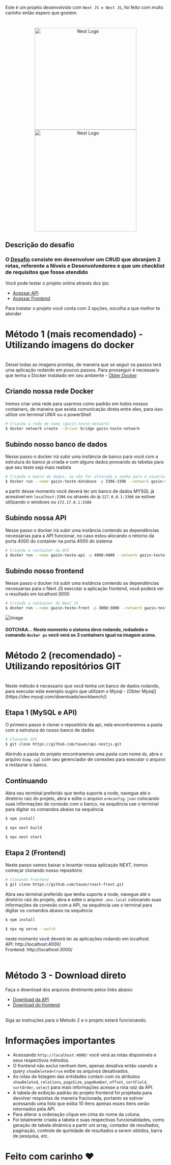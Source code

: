 Este é um projeto desenvolvido com `Next JS e Nest JS`, foi feito com muito carinho então espero que gostem.
#
<p align="center">
  <a href="https://github.com/tauan/api-nestjs" target="blank"><img src="https://nestjs.com/img/logo_text.svg" width="320" alt="Nest Logo" /></a> 
  <a href="https://github.com/tauan/react-front" target="blank"><img src="https://upload.wikimedia.org/wikipedia/commons/thumb/8/8e/Nextjs-logo.svg/207px-Nextjs-logo.svg.png" width="320" alt="Nest Logo" /></a> 
</p>

## Descrição do desafio
### O [Desafio](https://github.com/gazin-tech/Desafio-FullStack) consiste em desenvolver um CRUD que abranjam 2 rotas, referente a Níveis e Desenvolvedores e que um checklist de requisitos que fosse atendido 

 Você pode testar o projeto online através dos ips:
- <a href="http://100.25.222.193:4000/#/">Acessar API</a>
- <a href="http://54.237.59.82/">Acessar Frontend</a>


Para instalar o projeto você conta com 3 opções, escolha a que melhor te atender   

# Método 1 (mais recomendado) - Utilizando imagens do docker
<br />
Deixei todas as imagens prontas, de maneira que se seguir os passos terá uma aplicação rodando em poucos passos. 
Para prosseguir é necessario que tenha o Docker instalado em seu ambiente - <a href="https://docs.docker.com/get-docker">Obter Docker</a>

## Criando nossa rede Docker
Iremos criar uma rede para usarmos como padrão em todos nossos containers, de maneira que exista comunicação direta entre eles, para isso utilize um terminal UNIX ou o powerShell

```bash
# Criando a rede de nome (gazin-teste-network)
$ docker network create --driver bridge gazin-teste-network

```

## Subindo nosso banco de dados
Nesse passo o docker irá subir uma instância de banco para você com a estrutura do banco já criada e com alguns dados povoando as tabelas para que seu teste seja mais realista

```bash
# Criando o banco de dados, se não for alterada a senha para o usuario root será 123456
$ docker run --name gazin-teste-database -p 3306:3306 --network gazin-teste-network -e MYSQL_ROOT_PASSWORD=123456 -d tauangabriel/gazin-teste-database

```

a partir desse momento você deverá ter um banco de dados MYSQL já acessivel em `localhost:3306` ou através do ip `127.0.0.1:3306` se estiver utilizando o windows ou `172.17.0.1:3306`  

## Subindo nossa API
Nesse passo o docker irá subir uma instância contendo as dependências necessárias para a API funcionar, no caso estou alocando o retorno da porta 4000 do container na porta 4000 do sistema

```bash
# Criando o container da API
$ docker run --name gazin-teste-api -p 4000:4000 --network gazin-teste-network -d tauangabriel/gazin-teste-api

```

## Subindo nosso frontend 
Nesse passo o docker irá subir uma instância contendo as dependências necessárias para o Next JS executar a aplicação frontend, você poderá ver o resultado em localhost:3000
```bash
# Criando o container do Next JS
$ docker run --name gazin-teste-front -p 3000:3000 --network gazin-teste-network -d tauangabriel/gazin-teste-front

```

![image](https://user-images.githubusercontent.com/7758523/152455072-16601579-02ce-4556-9461-902b03fccab5.png)
#### GOTCHAA... Neste momento o sistema deve rodando, rodadndo o comando `docker ps` você verá os 3 containers igual na imagem acima.

# Método 2 (recomendado) - Utilizando repositórios GIT
<br />
Neste método é necessario que você tenha um banco de dados rodando, para executar este exemplo sugiro que utilizem o Mysql - [Obter Mysql](https://dev.mysql.com/downloads/workbench/)

## Etapa 1 (MySQL e API)
O primeiro passo é clonar o repositório da api, nela encontraremos a pasta com a estrutura do nosso banco de dados

```bash
# Clonando API
$ git clone https://github.com/tauan/api-nestjs.git

```

Abrindo a pasta do projeto encontraremos uma pasta com nome `db`, abra o arquivo `dump.sql` com seu gerenciador de conexões para executar o arquivo e restaurar o banco.
<br />

## Continuando

Abra seu terminal preferido que tenha suporte a node, navegue até o diretório raiz do projeto, abra e edite o arquivo `ormconfig.json` colocando suas informações de conexão com o banco, na sequência use o terminal para digitar os comandos abaixo na sequência

```bash
$ npm install

```

```bash
$ npx nest build

```

```bash
$ npx nest start

```
## Etapa 2 (Frontend)
Neste passo vamos baixar e levantar nossa aplicação NEXT, iremos começar clonando nosso repositório 

```bash
# Clonando Frontend
$ git clone https://github.com/tauan/react-front.git

```

Abra seu terminal preferido que tenha suporte a node, navegue até o diretório raiz do projeto, abra e edite o arquivo `.env.local` colocando suas informações de conexão com a API, na sequência use o terminal para digitar os comandos abaixo na sequência

```bash
$ npm install

```

```bash
$ npx ng serve --watch

```

neste momento você deverá ter as aplicações rodando em localhost<br />
API: http://localhost:4000/<br />
Frontend: http://localhost:3000/
<br />
<br />

# Método 3 - Download direto
 Faça o download dos arquivos diretmente pelos links abaixo: 
 <br />
- <a href="https://codeload.github.com/tauan/api-nestjs/zip/refs/heads/master">Download da API</a>
- <a href="https://codeload.github.com/tauan/react-front/zip/refs/heads/master">Download do frontend</a>
<br />
Siga as instruções para o Metodo 2 e o projeto estará funcionando.


# Informações importantes

- Acessando `http://localhost:4000/` você verá as rotas disponíveis e seus respectivos métodos.
- O frontend não exclui nenhum item, apenas desativa então usando a query `showDeleted=true` exibe os arquivos desativados.
- As rotas de listagem das entidades contam com os atributos `showDeleted`, `relations`, `pageSize`, `pageNumber`, `offset`, `sortField`, `sortOrder`, `select` para mais informações acesse a rota raiz da API.
- A tabela de exibição padrão do projeto frontend foi projetada para devolver respostas de maneira fracionada, portanto se estiver acessando uma lista que exiba 10 itens apenas esses itens serão retornados pela API.
- Para alterar a ordenação clique em cima do nome da coluna.
- Foi totalmente criada a tabela e suas respectivas funcionalidades, como geração de tabela dinâmica a partir um array, contador de resultados, paginação, controle de quntidade de resultados a serem obtidos, barra de pesquisa, etc.


# Feito com carinho ♥ 
